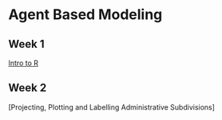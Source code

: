 # Agent Based Modeling


## Week 1
[Intro to R](Week1Activity/README.md)


## Week 2
[Projecting, Plotting and Labelling Administrative Subdivisions] <br />
